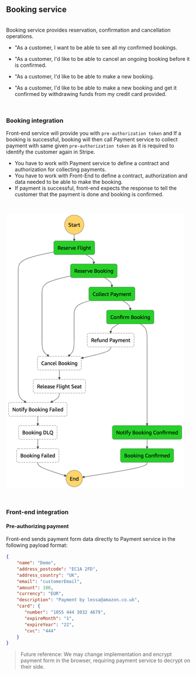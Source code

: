 ## **Booking service**
  <br>  
Booking service provides reservation, confirmation and cancellation operations.

* "As a customer, I want to be able to see all my confirmed bookings. 

* "As a customer, I'd like to be able to cancel an ongoing booking before it is confirmed.
* "As a customer, I'd like to be able to make a new booking.
* "As a customer, I'd like to be able to make a new booking and get it confirmed by withdrawing funds from my credit card provided.

<br>

### **Booking integration**

Front-end service will provide you with `pre-authorization token` and If a booking is successful, booking will then call Payment service to collect payment with same given `pre-authorization token` as it is required to identify the customer again in Stripe.
-  You have to work with Payment service to define a contract and authorization for collecting payments.
-  You have to work with Front-End to define a contract, authorization and data needed to be able to make the booking.
-   If payment is successful, front-end expects the response to tell the customer that the payment is done and booking is confirmed.

<br>

![Booking integration](./Media/booking-state-machine.png)

<br>

### **Front-end integration**

#### **Pre-authorizing payment**

Front-end sends payment form data directly to Payment service in the following payload format:

```json
{
    "name": "Demo",
    "address_postcode": "EC1A 2FD",
    "address_country": "UK",
    "email": "customerEmail",
    "amount": 100,
    "currency": "EUR",
    "description": "Payment by lessa@amazon.co.uk",
    "card": {
       "number": "1055 444 3032 4679",
       "expireMonth": "1",
       "expireYear": "22",
       "cvc": "444"
    }
}
```

> Future reference: We may change implementation and encrypt payment form in the browser, requiring payment service to decrypt on their side.


